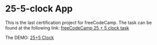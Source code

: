 # 25-5-clock App

This is the last certification project for freeCodeCamp.
The task can be found at the following link: [freeCodeCamp 25 + 5 clock task](https://www.freecodecamp.org/learn/front-end-development-libraries/front-end-development-libraries-projects/build-a-25--5-clock)

The DEMO: [25+5 Clock](https://Ena1313.github.io/25-5-clock/)
